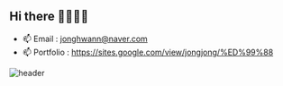 ## Hi there 👋👋👋👋
- 📫 Email      : jonghwann@naver.com 
- 📫 Portfolio  : https://sites.google.com/view/jongjong/%ED%99%88

![header](https://capsule-render.vercel.app/api?&type=slice&color=auto&height=300&section=header&text=capsule%20render&fontSize=90)
